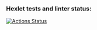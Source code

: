 ### Hexlet tests and linter status:
[![Actions Status](https://github.com/SafychCSS/php-project-45/workflows/hexlet-check/badge.svg)](https://github.com/SafychCSS/php-project-45/actions)